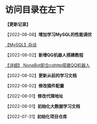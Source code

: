 # 访问目录在左下

**【更新记录】**

【2022-08-08】**增加学习MySQL的性能调优**

[【MySQL】杂谈](cxy/日常记录/杂谈.md)

【2022-08-02】**新增QQ机器人搭建教程**

[【详细】 NoneBot配合cqhttp搭建QQ机器人](学习记录/NoneBot的搭建与使用.md)

【2022-08-02】**更新从前的学习文档**

【2022-08-02】**修改插件配置**

【2022-08-01】**修改代理地址**

【2022-08-01】**初始化大数据学习文档**

【2022-07-31】**初始化项目仓库**
